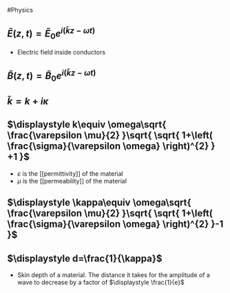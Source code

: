 #Physics 
## $\displaystyle \tilde{E}(z,t)=\tilde{E}_{0}e^{i(\tilde{k}z-\omega t)}$
* Electric field inside conductors
## $\displaystyle \tilde{B}(z,t)=\tilde{B}_{0}e^{i(\tilde{k}z-\omega t)}$
## $\displaystyle \tilde{k}=k+i\kappa$
## $\displaystyle k\equiv \omega\sqrt{ \frac{\varepsilon \mu}{2} }\sqrt{ \sqrt{ 1+\left( \frac{\sigma}{\varepsilon \omega} \right)^{2} } +1 }$
* $\displaystyle \varepsilon$ is the [[permittivity]] of the material
* $\displaystyle \mu$ is the [[permeability]] of the material
## $\displaystyle \kappa\equiv \omega\sqrt{ \frac{\varepsilon \mu}{2} }\sqrt{ \sqrt{ 1+\left( \frac{\sigma}{\varepsilon \omega} \right)^{2} }-1 }$
## $\displaystyle d=\frac{1}{\kappa}$
* Skin depth of a material. The distance it takes for the amplitude of a wave to decrease by a factor of $\displaystyle \frac{1}{e}$